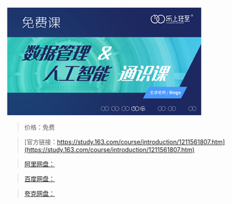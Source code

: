 
![img](../../../assets/study163/free/ae44218b17d545d9bfee98a49bf0757b.jpg)

> 价格：免费

> [官方链接：https://study.163.com/course/introduction/1211561807.htm](https://study.163.com/course/introduction/1211561807.htm)

> [阿里网盘：]()

> [百度网盘：]()

> [夸克网盘：]()
